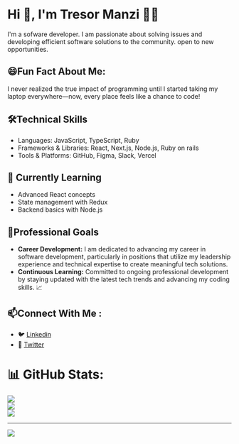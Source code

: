 

<!--
**manzitresor/manzitresor** is a ✨ _special_ ✨ repository because its `README.md` (this file) appears on your GitHub profile.

Here are some ideas to get you started:

- 🔭 I’m currently working on ...
- 🌱 I’m currently learning ...
- 👯 I’m looking to collaborate on ...
- 🤔 I’m looking for help with ...
- 💬 Ask me about ...
- 📫 How to reach me: ...
- 😄 Pronouns: ...
- ⚡ ...
-->
# Hi 👋, I'm Tresor Manzi 👨‍💻 

I'm a sofware developer. I am passionate about solving issues and developing  efficient software solutions to the community. open to new opportunities.

## 😄Fun Fact About Me:
I never realized the true impact of programming until I started taking my laptop everywhere—now, every place feels like a chance to code!

## 🛠️Technical Skills 

- Languages: JavaScript, TypeScript, Ruby
- Frameworks & Libraries: React, Next.js, Node.js, Ruby on rails
- Tools & Platforms: GitHub, Figma, Slack, Vercel
  
## 🌱 Currently Learning
- Advanced React concepts
- State management with Redux
- Backend basics with Node.js

## 🚀Professional Goals 
- **Career Development:** I am dedicated to advancing my career in software development, particularly in positions that utilize my leadership experience and technical expertise to create meaningful tech solutions.
- **Continuous Learning:** Committed to ongoing professional development by staying updated with the latest tech trends and advancing my coding skills. 📈

## 📫Connect With Me :
- 🐦 [Linkedin](https://linkedin.com/in/manzi-tresor-783b4022a/)
- 🔗 [Twitter](https://twitter.com/MANZITresor3) 



# 📊 GitHub Stats:
![](https://github-readme-stats.vercel.app/api?username=manzitresor&theme=default&hide_border=false&include_all_commits=false&count_private=false)<br/>
![](https://github-readme-streak-stats.herokuapp.com/?user=manzitresor&theme=default&hide_border=false)<br/>
![](https://github-readme-stats.vercel.app/api/top-langs/?username=manzitresor&theme=default&hide_border=false&include_all_commits=false&count_private=false&layout=compact)

---
[![](https://visitcount.itsvg.in/api?id=manzitresor&icon=0&color=0)](https://visitcount.itsvg.in)

<!-- Proudly created with GPRM ( https://gprm.itsvg.in ) -->
